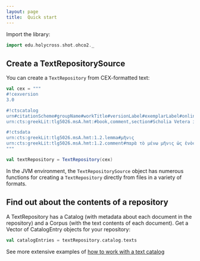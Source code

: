 ```yaml
---
layout: page
title:  Quick start
---
```



Import the library:


```scala
import edu.holycross.shot.ohco2._
```


## Create a TextRepositorySource

You can create a `TextRepository` from CEX-formatted text:


```scala
val cex = """
#!cexversion
3.0

#!ctscatalog
urn#citationScheme#groupName#workTitle#versionLabel#exemplarLabel#online#lang
urn:cts:greekLit:tlg5026.msA.hmt:#book,comment,section#Scholia Vetera in Iliadem#Main scholia to Venetus A#Homer Multitext##true#grc

#!ctsdata
urn:cts:greekLit:tlg5026.msA.hmt:1.2.lemma#μῆνις
urn:cts:greekLit:tlg5026.msA.hmt:1.2.comment#παρὰ τὸ μένω μῆνις ὡς ἐνὸς ἦνις · οἱ δὲ περὶ Γλαύκωνα τὸν Ταρσέα ἠξίουν ὀξύνειν τὸ ὄνομα οὐκ ὀρθῶς .
"""

val textRepository = TextRepository(cex)
```

In the JVM environment, the `TextRepositorySource` object has numerous functions for creating a `TextRepository` directly from files in a variety of formats.

## Find out about the contents of a repository

A TextRepository has a Catalog (with metadata about each document in the repository) and a Corpus (with the text contents of each document).  Get a Vector of CatalogEntry objects for your repository:

```scala
val catalogEntries = textRepository.catalog.texts
```

See more extensive examples of [how to work with a text catalog](textcatalog)
